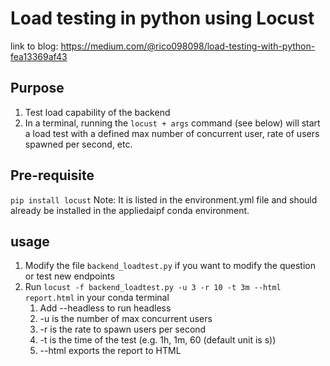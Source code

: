 # Load testing in python using Locust
link to blog: https://medium.com/@rico098098/load-testing-with-python-fea13369af43


## Purpose
1. Test load capability of the backend
2. In a terminal, running the `locust + args` command (see below) will start a load test with a defined max number of concurrent user, rate of users spawned per second, etc.

## Pre-requisite
`pip install locust`
Note: It is listed in the environment.yml file and should already be installed in the appliedaipf conda environment. 

## usage
1. Modify the file `backend_loadtest.py` if you want to modify the question or test new endpoints
2. Run `locust -f backend_loadtest.py -u 3 -r 10 -t 3m --html report.html` in your conda terminal 
    1. Add --headless to run headless
    2. -u is the number of max concurrent users
    3. -r is the rate to spawn users per second
    4. -t is the time of the test (e.g. 1h, 1m, 60 (default unit is s))
    5. --html exports the report to HTML


